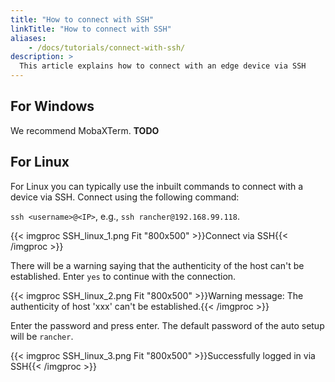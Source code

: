 ```yaml
---
title: "How to connect with SSH"
linkTitle: "How to connect with SSH"
aliases:
    - /docs/tutorials/connect-with-ssh/
description: >
  This article explains how to connect with an edge device via SSH
---
```


## For Windows

We recommend MobaXTerm. **TODO**

## For Linux

For Linux you can typically use the inbuilt commands to connect with a device via SSH. Connect using the following command:

`ssh <username>@<IP>`, e.g., `ssh rancher@192.168.99.118`.

{{< imgproc SSH_linux_1.png Fit "800x500" >}}Connect via SSH{{< /imgproc >}}

There will be a warning saying that the authenticity of the host can't be established. Enter `yes` to continue with the connection.

{{< imgproc SSH_linux_2.png Fit "800x500" >}}Warning message: The authenticity of host 'xxx' can't be established.{{< /imgproc >}}

Enter the password and press enter. The default password of the auto setup will be `rancher`.

{{< imgproc SSH_linux_3.png Fit "800x500" >}}Successfully logged in via SSH{{< /imgproc >}}
